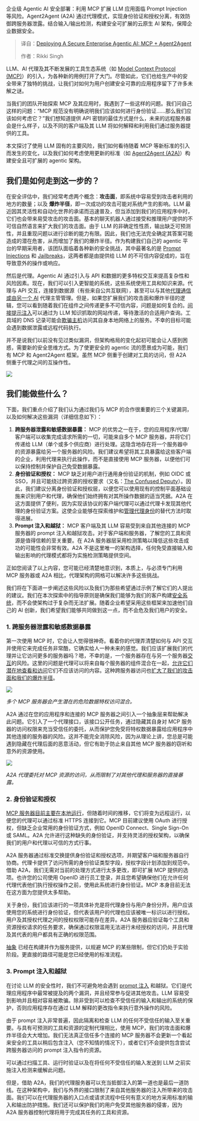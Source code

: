 <!--
title: 部署安全的企业级Agentic AI：MCP+Agent2Agent
cover: https://cdn.thenewstack.io/media/2025/06/ad46897a-teodor-skrebnev-x9qktlqucco-unsplash-1-scaled.jpg
summary: 企业级 Agentic AI 安全部署：利用 MCP 扩展 LLM 应用面临 Prompt Injection 等风险。Agent2Agent (A2A) 通过代理模式，实现身份验证和授权分离，有效防御跨服务器泄露。结合输入/输出检测，构建安全可扩展的云原生 AI 架构，保障企业数据安全。
-->

企业级 Agentic AI 安全部署：利用 MCP 扩展 LLM 应用面临 Prompt Injection 等风险。Agent2Agent (A2A) 通过代理模式，实现身份验证和授权分离，有效防御跨服务器泄露。结合输入/输出检测，构建安全可扩展的云原生 AI 架构，保障企业数据安全。

> 译自：[Deploying A Secure Enterprise Agentic AI: MCP + Agent2Agent](https://thenewstack.io/deploying-a-secure-enterprise-agentic-ai-mcp-agent2agent/)
> 
> 作者：Rikki Singh

LLM、AI 代理及其不断发展的工具生态系统（如 [Model Context Protocol (MCP)](https://www.anthropic.com/news/model-context-protocol)）的引入，为各种新的用例打开了大门。尽管如此，它们也给生产中的安全带来了独特的挑战，让我们对如何为用户创建安全可靠的应用程序留下了许多未解之谜。

当我们的团队开始探索 MCP 及其应用时，我遇到了一些这样的问题。我们问自己这样的问题：“MCP 规范没有明确说明我们应该如何进行身份验证……那么我们应该如何考虑它？”我们想知道提供 API 密钥的最佳方式是什么，未来的远程服务器会是什么样子，以及不同的客户端及其 LLM 将如何解释和利用我们通过服务器提供的工具。

本文探讨了使用 LLM 固有的主要风险，我们如何看待随着 MCP 等新标准的引入而发生的变化，以及我们如何考虑使用更新的标准（如 [Agent2Agent (A2A)](https://developers.googleblog.com/en/a2a-a-new-era-of-agent-interoperability/)）构建安全且可扩展的 agentic 架构。

## 我们是如何走到这一步的？

在安全评估中，我们经常考虑两个概念：**攻击面**，即系统中容易受到攻击者利用的地方的数量；以及 **爆炸半径**，即一次成功的攻击可能对系统产生的影响。LLM 最近因其灵活性和自动化世界的承诺而迅速普及，但当添加到我们的应用程序中时，它们也会带来易受攻击的攻击面。基本的聊天机器人通过接受和推理用户提供的不可信自然语言来扩大我们的攻击面。由于 LLM 的非确定性性质，输出缺乏可预测性，并且重现问题以进行诊断的能力有限。因此，我们也无法完全确定其答案可能造成的潜在危害，从而增加了我们的爆炸半径。作为构建我们自己的 agentic 平台的早期采用者，该团队面临着各种新的安全挑战，其中最著名的是 [Prompt Injections](https://genai.owasp.org/llmrisk/llm01-prompt-injection/) 和 [Jailbreaks](https://www.bugcrowd.com/blog/ai-deep-dive-llm-jailbreaking/)，这两者都是由提供给 LLM 的不可信内容促成的，旨在导致意外的操作或响应。

然后是代理。Agentic AI 通过引入与 API 和数据的更多特权交互来提高复杂性和风险因素。现在，我们可以引入更智能的系统，这些系统使用工具和知识来源。代理与 API 交互，连接到数据源（有些来自公共互联网），甚至可以与其他[代理通信或由另一个 AI](https://thenewstack.io/agentic-ai-for-enterprises-4-key-benefits-driving-innovation/) 代理主管管理。但是，如果您扩展我们的攻击面和爆炸半径的逻辑，您可以看到随着我们在组件之间传递更多不可信内容，问题是如何复合的。[间接提示注入](https://cetas.turing.ac.uk/publications/indirect-prompt-injection-generative-ais-greatest-security-flaw)可以通过为 LLM 知识抓取的网站传递，等待激活的合适用户查询。工具域的 DNS 记录可能会[欺骗主机](https://github.blog/security/application-security/localhost-dangers-cors-and-dns-rebinding/)访问其自身本地网络上的服务。不幸的目标可能会遇到数据泄露或远程代码执行。

并不是说我们以前没有见过类似漏洞，但架构格局的变化起初可能会让人感到困惑，需要新的安全思维方式。为了使更安全的 agentic 流的愿景成为可能，我们有 MCP 和 Agent2Agent 框架。虽然 MCP 侧重于创建对工具的访问，但 A2A 侧重于代理之间的互操作性。

![](https://cdn.thenewstack.io/media/2025/06/19c98aad-image2-1024x546.png)

## 我们能做些什么？

下面，我们重点介绍了我们认为通过我们与 MCP 的合作很重要的三个关键漏洞，以及如何解决这些漏洞（详细信息如下）：

1. **跨服务器泄露和敏感数据暴露：** MCP 的优势之一在于，您的应用程序/代理/客户端可以收集完成请求所需的一切，可能来自多个 MCP 服务器，并将它们传递给 LLM（单个或多个供应商）进行处理。这隐含地存在将一个服务器中的资源暴露给另一个服务器的风险。我们建议希望将其工具暴露给这些客户端的企业，利用代理来执行此操作，而不是直接使用 MCP 服务器，以便他们可以保持控制并保护自己免受数据暴露。
2. **身份验证和授权：** MCP 缺乏对用户进行通用身份验证的机制，例如 OIDC 或 SSO，并且可能绕过跨资源的授权要求（又名：[The Confused Deputy](https://en.wikipedia.org/wiki/Confused_deputy_problem)）。因此，我们建议分离身份验证和授权层，以便您可以使用现有的控制平面基础设施来识别用户和代理，确保他们始终拥有对其所操作数据的适当凭据。A2A 在这方面提供了便利，因为实现该协议的客户端代理可以通过代理卡发现其他代理的身份验证方案。这使企业能够在探索维护和[管理代理身份](https://thenewstack.io/ai-agents-are-redefining-the-future-of-identity-and-access-management/)的替代方法时取得进展。
3. **Prompt 注入和越狱：** MCP 客户端及其 LLM 容易受到来自其他连接的 MCP 服务器的 prompt 注入和越狱攻击。对于客户端和服务器，了解您的工具和资源是值得信赖的至关重要。在 A2A 服务器层采用检测策略以降低这些攻击成功的可能性会非常有效。A2A 不是这里唯一的架构选择，任何免受直接输入和输出影响的代理模式都将为实施检测策略提供空间。

正如您阅读了以上内容，您可能已经清楚地意识到，本质上，与必须专门利用 MCP 服务器或 A2A 相比，代理架构的网格可以解决许多这些挑战。

我们将在下面进一步阐述这些风险以及我们为那些希望通过示例了解它们的人提出的建议。我们在本次探索中的指导原则是确保我们能够为我们的客户构建[安全系统](https://thenewstack.io/customer-facing-incidents-on-the-rise-it-leaders-say/)，而不会使架构过于复杂而无法扩展。随着企业希望采用这些框架来加速他们自己的 AI 创新，我们希望我们能够共同做到这一点，而不会危及我们用户的安全。

### 1. 跨服务器泄露和敏感数据暴露

第一次使用 MCP 时，它会让人觉得很神奇。看着你的代理弄清楚如何与 API 交互并使用它来完成任务非常酷，它确实给人一种未来的感觉。我们应该扩展我们的代理并让它访问更多的服务器吗？嗯，不幸的是，一个服务器存在与另一个服务器[交互](https://invariantlabs.ai/blog/mcp-security-notification-tool-poisoning-attacks)的风险。这里的问题是代理可以将来自每个服务器的组件混合在一起，[允许它们潜在地查看和访问](https://thenewstack.io/10-things-to-consider-when-allowing-access-to-production/)它们不应该访问的内容。这种跨服务器访问也[扩大了我们的攻击面和我们的爆炸半径](https://thenewstack.io/how-supply-chain-attackers-maximize-their-blast-radius/)。

![](https://cdn.thenewstack.io/media/2025/06/db60787c-image3-1024x484.png)

*多个 MCP 服务器会产生潜在的危险数据特权访问混合。*

A2A 通过在您的应用程序和连接的 MCP 服务器之间引入一个抽象层来帮助解决此问题。它引入了一个代理接口，该接口公开任务，通过隐藏其自身对 MCP 服务器的访问权限来充当受信任的委托，从而保护您免受将特权数据暴露给应用程序中其他连接的服务器的风险。这并不能完全消除风险，因为从理论上讲，您总是可能遇到隐藏在代理后面的恶意活动，但它有助于防止来自其他 MCP 服务器的窃听和意外的资源使用。

![](https://cdn.thenewstack.io/media/2025/06/4d66c8b8-image1-1024x852.png)

*A2A 代理委托对 MCP 资源的访问，从而限制了对其他代理和服务器的直接暴露。*

### 2. 身份验证和授权

[MCP 服务器目前主要在本地运行](https://thenewstack.io/how-to-access-local-mcp-servers-through-a-secure-tunnel/)，但随着时间的推移，它们将变为远程运行，以便您的代理可以通过标准 HTTPS 连接到它。MCP 目前建议使用 OAuth 进行授权，但缺乏企业常用的身份验证方式，例如 OpenID Connect、Single Sign-On 或 SAML。A2A 允许进行这种缺失的身份验证，并支持灵活的授权架构，以确保我们的用户和代理以可信的方式行事。

A2A 服务器通过标准交换提供身份验证和授权选项，并期望客户端和服务器自行协商。代理卡提供了访问所需的身份验证类型字段，授权字段计划添加到规范中。借助 A2A，我们无需对当前的处理方式进行太多更改，即可扩展 MCP 提供的选项。也许您的公司使用 OpenID 进行员工登录，并且您希望确保他们在允许任何代理代表他们执行授权操作之前，使用此系统进行身份验证。MCP 本身目前无法在这方面为您提供太多帮助。

关于身份，我们应该进行的一项具体补充是将代理身份与用户身份分开。用户应该使用您的系统进行身份验证，但代表该用户的代理也应该被唯一标识以进行授权。用户及其授权代理之间的授权权限可能存在差异。A2A 服务器应验证每个工具和资源授权请求的任务要求，确保通过权限滥用无法进行未经授权的访问，并且代理及其代表的用户都具有正确的权限范围。

[抽象](https://developers.cloudflare.com/agents/model-context-protocol/authorization/#3-bring-your-own-oauth-provider) 已经在构建并作为服务提供，以规避 MCP 的某些限制，但它们仍处于实验阶段。更直接的路径可能是您已经使用的标准流程。

### 3. Prompt 注入和越狱

在讨论 LLM 的安全性时，我们不可避免地会遇到 [prompt 注入](https://genai.owasp.org/llmrisk/llm01-prompt-injection/) 和越狱。它们是代理应用程序中最常被提及的两个漏洞，并且经常参与促进其他攻击。LLM 容易受到影响并且相对容易被欺骗。除非受到可以检查不受信任的输入和输出的系统的保护，否则应用程序存在通过 LLM 解释的更改指令来执行意外操作的风险。

由于 prompt 注入非常普遍，因此隔离和检查 LLM 的任何不受信任的输入至关重要。与具有可预测的工具和资源的定制代理相比，使用 MCP，我们的攻击面和爆炸半径会大大增加。我们无法真正信任多个连接的 MCP 服务器不会更新一个看起来安全的工具以稍后包含注入（您不知情的情况下），或者它们不会提供包含尝试跨服务器访问的 prompt 注入指令的资源。

可以通过扫描工具、运行时验证以及在将任何不受信任的输入发送到 LLM 之前实施注入检测来缓解此问题。

但是，借助 A2A，我们的代理服务器可以充当抵御注入的第一道也是最后一道防线。在这种架构中，我们与外界的接口限制了来自其他服务器的注入所带来的攻击面。我们可以在代理服务器的入口点或请求流程中任何有意义的地方采用标准的输入和输出防护措施。我们还可以保护我们的用户免受其他服务器的侵害，因为 A2A 服务器控制代理将用于完成其任务的工具和资源。
